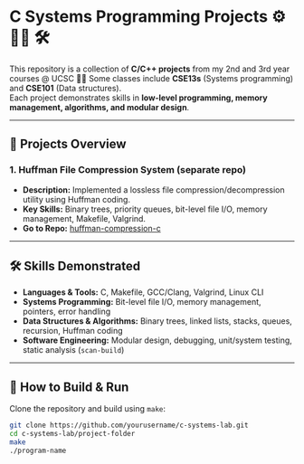 # C Systems Programming Projects ⚙️ 👩‍💻 🛠️

This repository is a collection of **C/C++ projects** from my 2nd and 3rd year courses @ UCSC 🐌🌲 Some classes include **CSE13s** (Systems programming) and **CSE101** (Data structures).  
Each project demonstrates skills in **low-level programming, memory management, algorithms, and modular design**.  

---

## 📂 Projects Overview

### 1. Huffman File Compression System (separate repo)
- **Description:** Implemented a lossless file compression/decompression utility using Huffman coding.  
- **Key Skills:** Binary trees, priority queues, bit-level file I/O, memory management, Makefile, Valgrind.  
- **Go to Repo:** [huffman-compression-c](https://github.com/maybeJLorenz/C-Systems-Projects/tree/main/Huffman%20File%20Compression%20System)  

---

## 🛠️ Skills Demonstrated
- **Languages & Tools:** C, Makefile, GCC/Clang, Valgrind, Linux CLI  
- **Systems Programming:** Bit-level file I/O, memory management, pointers, error handling  
- **Data Structures & Algorithms:** Binary trees, linked lists, stacks, queues, recursion, Huffman coding  
- **Software Engineering:** Modular design, debugging, unit/system testing, static analysis (`scan-build`)  

---

## 🚀 How to Build & Run
Clone the repository and build using `make`:

```bash
git clone https://github.com/yourusername/c-systems-lab.git
cd c-systems-lab/project-folder
make
./program-name
